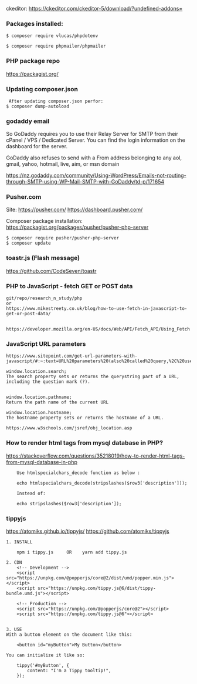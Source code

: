 ckeditor:
https://ckeditor.com/ckeditor-5/download/?undefined-addons=


<!-- --------------------------------------------------------------- -->


### Packages installed:

    $ composer require vlucas/phpdotenv

    $ composer require phpmailer/phpmailer


<!-- --------------------------------------------------------------- -->
### PHP package repo
https://packagist.org/


<!-- --------------------------------------------------------------- -->
### Updating composer.json
    
     After updating composer.json perfor:
    $ composer dump-autoload
<!-- --------------------------------------------------------------- -->

### godaddy email
So GoDaddy requires you to use their Relay Server for SMTP from their
cPanel / VPS / Dedicated Server. You can find the login information on
the dashboard for the server. 

GoDaddy also refuses to send with a From address belonging to any aol,
gmail, yahoo, hotmail, live, aim, or msn domain

https://nz.godaddy.com/community/Using-WordPress/Emails-not-routing-through-SMTP-using-WP-Mail-SMTP-with-GoDaddy/td-p/171654

<!-- --------------------------------------------------------------- -->

### Pusher.com

Site:
    https://pusher.com/
    https://dashboard.pusher.com/


Composer package installation:
    https://packagist.org/packages/pusher/pusher-php-server

    $ composer require pusher/pusher-php-server
    $ composer update
<!-- --------------------------------------------------------------- -->

### toastr.js (Flash message)
https://github.com/CodeSeven/toastr

<!-- --------------------------------------------------------------- -->

### PHP to JavaScript - fetch GET or POST data

    git/repo/research_n_study/php
    or
    https://www.mikestreety.co.uk/blog/how-to-use-fetch-in-javascript-to-get-or-post-data/


    https://developer.mozilla.org/en-US/docs/Web/API/Fetch_API/Using_Fetch


<!-- --------------------------------------------------------------- -->
### JavaScript URL parameters 

    https://www.sitepoint.com/get-url-parameters-with-javascript/#:~:text=URL%20parameters%20(also%20called%20query,%2C%20user%20preferences%2C%20and%20more.

    window.location.search;
    The search property sets or returns the querystring part of a URL, including the question mark (?).


    window.location.pathname;
    Return the path name of the current URL

    window.location.hostname;
    The hostname property sets or returns the hostname of a URL.

    https://www.w3schools.com/jsref/obj_location.asp

<!-- --------------------------------------------------------------- -->
### How to render html tags from mysql database in PHP?

https://stackoverflow.com/questions/35218019/how-to-render-html-tags-from-mysql-database-in-php

        Use htmlspecialchars_decode function as below :

        echo htmlspecialchars_decode(stripslashes($row3['description'])); 
        
        Instead of:

        echo stripslashes($row3['description']);



<!-- --------------------------------------------------------------- -->

### tippyjs 

https://atomiks.github.io/tippyjs/
https://github.com/atomiks/tippyjs

    1. INSTALL

        npm i tippy.js     OR    yarn add tippy.js

    2. CDN
        <!-- Development -->
        <script src="https://unpkg.com/@popperjs/core@2/dist/umd/popper.min.js"></script>
        <script src="https://unpkg.com/tippy.js@6/dist/tippy-bundle.umd.js"></script>

        <!-- Production -->
        <script src="https://unpkg.com/@popperjs/core@2"></script>
        <script src="https://unpkg.com/tippy.js@6"></script>


    3. USE
    With a button element on the document like this:

        <button id="myButton">My Button</button>

    You can initialize it like so:

        tippy('#myButton', {
            content: "I'm a Tippy tooltip!",
        });

<!-- --------------------------------------------------------------- -->